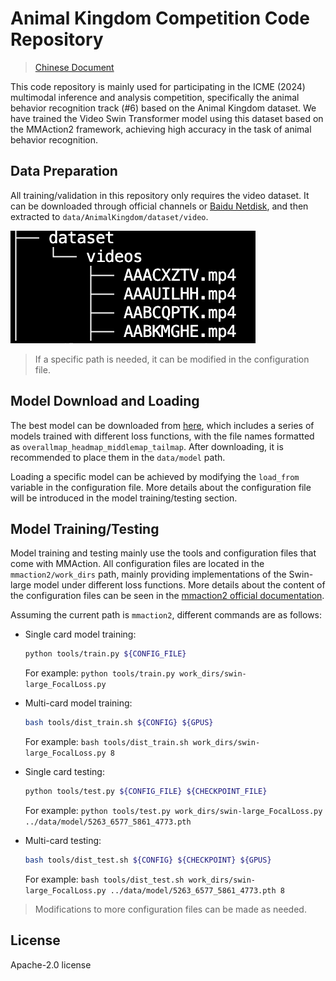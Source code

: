 # Animal Kingdom Competition Code Repository

> [Chinese Document](https://github.com/ChengAoShen/Animal_Kingdom/blob/main/README_zh-CN.md)

This code repository is mainly used for participating in the ICME (2024) multimodal inference and analysis competition, specifically the animal behavior recognition track (#6) based on the Animal Kingdom dataset. We have trained the Video Swin Transformer model using this dataset based on the MMAction2 framework, achieving high accuracy in the task of animal behavior recognition.

## Data Preparation

All training/validation in this repository only requires the video dataset. It can be downloaded through official channels or [Baidu Netdisk](https://pan.baidu.com/s/1mQQJwVIRWrnyeqjdwqJXoQ?pwd=f1D5), and then extracted to `data/AnimalKingdom/dataset/video`.

![image-20240323223609938](https://raw.githubusercontent.com/ChengAoShen/Image-Hosting/main/images/image-20240323223609938.png)

> If a specific path is needed, it can be modified in the configuration file.

## Model Download and Loading

The best model can be downloaded from [here](https://pan.baidu.com/s/1LoorB1KZffSMZ0zri4YZ-g?pwd=9L29 ), which includes a series of models trained with different loss functions, with the file names formatted as `overallmap_headmap_middlemap_tailmap`. After downloading, it is recommended to place them in the `data/model` path.

Loading a specific model can be achieved by modifying the `load_from` variable in the configuration file. More details about the configuration file will be introduced in the model training/testing section.

## Model Training/Testing

Model training and testing mainly use the tools and configuration files that come with MMAction. All configuration files are located in the `mmaction2/work_dirs` path, mainly providing implementations of the Swin-large model under different loss functions. More details about the content of the configuration files can be seen in the [mmaction2 official documentation](https://mmaction2.readthedocs.io/en/latest/user_guides/train_test.html).

Assuming the current path is `mmaction2`, different commands are as follows:

* Single card model training:

  ```bash
  python tools/train.py ${CONFIG_FILE}
  ```

  For example: `python tools/train.py work_dirs/swin-large_FocalLoss.py`

* Multi-card model training:

  ```bash
  bash tools/dist_train.sh ${CONFIG} ${GPUS}
  ```

  For example: `bash tools/dist_train.sh work_dirs/swin-large_FocalLoss.py 8`

* Single card testing:

  ```bash
  python tools/test.py ${CONFIG_FILE} ${CHECKPOINT_FILE}
  ```

  For example: `python tools/test.py work_dirs/swin-large_FocalLoss.py ../data/model/5263_6577_5861_4773.pth`

* Multi-card testing:

  ```bash
  bash tools/dist_test.sh ${CONFIG} ${CHECKPOINT} ${GPUS}
  ```

  For example: `bash tools/dist_test.sh work_dirs/swin-large_FocalLoss.py ../data/model/5263_6577_5861_4773.pth 8`

> Modifications to more configuration files can be made as needed.

## License

Apache-2.0 license
